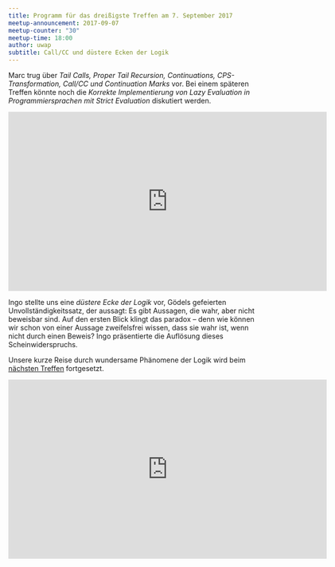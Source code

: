 ```yaml
---
title: Programm für das dreißigste Treffen am 7. September 2017
meetup-announcement: 2017-09-07
meetup-counter: "30"
meetup-time: 18:00
author: uwap
subtitle: Call/CC und düstere Ecken der Logik
---
```


Marc trug über *Tail Calls, Proper Tail Recursion, Continuations, CPS-Transformation,
Call/CC und Continuation Marks* vor. Bei einem späteren Treffen könnte noch die
*Korrekte Implementierung von Lazy Evaluation in Programmiersprachen mit
Strict Evaluation* diskutiert werden.

<iframe width="640" height="360" src="https://www.youtube-nocookie.com/embed/iuaM9-PX1ls?rel=0" frameborder="0" allowfullscreen></iframe>

Ingo stellte uns eine *düstere Ecke der Logik* vor,
Gödels gefeierten Unvollständigkeitssatz, der aussagt: Es gibt Aussagen, die
wahr, aber nicht beweisbar sind. Auf den ersten Blick klingt das paradox – denn
wie können wir schon von einer Aussage zweifelsfrei wissen, dass sie wahr ist,
wenn nicht durch einen Beweis? Ingo präsentierte die Auflösung dieses Scheinwiderspruchs.

Unsere kurze Reise durch wundersame Phänomene der Logik wird beim
[nächsten Treffen](2017-10-05-einunddreissigstes-treffen.html) fortgesetzt.

<iframe width="640" height="360" src="https://www.youtube-nocookie.com/embed/gFioK87z8dE?rel=0" frameborder="0" allowfullscreen></iframe>
